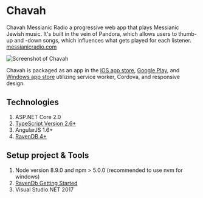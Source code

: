 # Chavah
Chavah Messianic Radio a progressive web app that plays Messianic Jewish music. It's built in the vein of Pandora, which allows users to thumb-up and -down songs, which influences what gets played for each listener.
[messianicradio.com](https://messianicradio.com)

![Screenshot of Chavah](https://bitshuvafiles01.com/chavah/chavah-github.jpg "Logo Title Text 1")

Chavah is packaged as an app in the [iOS app store](https://itunes.apple.com/us/app/chavah-messianic-radio/id1361894819?platform=ipad&preserveScrollPosition=true), [Google Play](https://play.google.com/store/apps/details?id=com.messianicradio&hl=en), and [Windows app store](https://www.microsoft.com/en-us/store/p/chavah/9nhkjb6lpptv) utilizing service worker, Cordova, and responsive design.

## Technologies
1. ASP.NET Core 2.0
2. [TypeScript Version 2.6+](https://www.microsoft.com/en-us/download/details.aspx?id=55258)
3. AngularJS 1.6+
4. [RavenDB 4+](https://ravendb.net)

## Setup project & Tools
1. Node version 8.9.0 and npm > 5.0.0 (recommended to use nvm for windows)
2. [RavenDb Getting Started](https://ravendb.net/docs/article-page/3.5/csharp/start/getting-started)
4. Visual Studio.NET 2017
